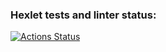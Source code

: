 ### Hexlet tests and linter status:
[![Actions Status](https://github.com/sklyarovas/python-project-50/actions/workflows/hexlet-check.yml/badge.svg)](https://github.com/sklyarovas/python-project-50/actions)